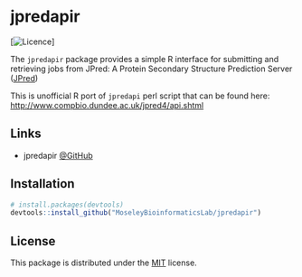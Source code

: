# jpredapir

[![Licence](https://img.shields.io/github/license/mashape/apistatus.svg)]

The `jpredapir` package provides a simple R interface for submitting
and retrieving jobs from JPred: A Protein Secondary Structure Prediction Server
([JPred](http://www.compbio.dundee.ac.uk/jpred/))

This is unofficial R port of `jpredapi` perl script that can be found here:
http://www.compbio.dundee.ac.uk/jpred4/api.shtml


## Links

   * jpredapir [@GitHub](https://github.com/MoseleyBioinformaticsLab/jpredapir)


## Installation

``` R
# install.packages(devtools)
devtools::install_github("MoseleyBioinformaticsLab/jpredapir")
```

## License

This package is distributed under the [MIT](https://choosealicense.com/licenses/mit) license.
